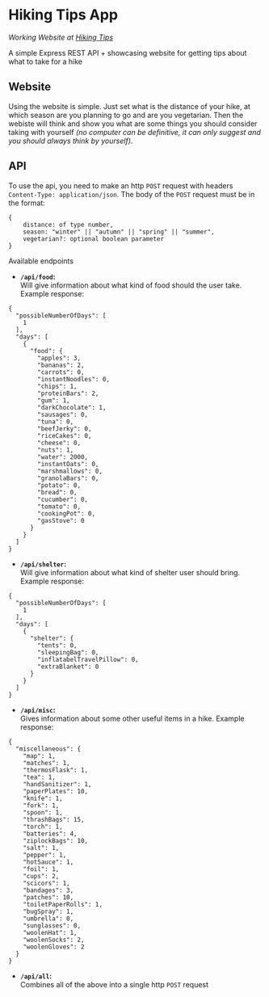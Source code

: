 # Hiking Tips App
*Working Website at [Hiking Tips](https://nameless-beach-03006.herokuapp.com/)*

A simple Express REST API + showcasing website for getting tips about what to take for a hike

## Website

Using the website is simple. Just set what is the distance of your hike, at which season are you planning to go and are you vegetarian. Then the webiste will think and show you what are some things you should consider taking with yourself *(no computer can be definitive, it can only suggest and you should always think by yourself)*.

## API

To use the api, you need to make an http `POST` request with headers `Content-Type: application/json`. The body of the `POST` request must be in the format:
```
{
    distance: of type number,
    season: "winter" || "autumn" || "spring" || "summer",
    vegetarian?: optional boolean parameter
}
```
Available endpoints
- **`/api/food`:**
<br>Will give information about what kind of food should the user take. Example response:
```
{
  "possibleNumberOfDays": [
    1
  ],
  "days": [
    {
      "food": {
        "apples": 3,
        "bananas": 2,
        "carrots": 0,
        "instantNoodles": 0,
        "chips": 1,
        "proteinBars": 2,
        "gum": 1,
        "darkChocolate": 1,
        "sausages": 0,
        "tuna": 0,
        "beefJerky": 0,
        "riceCakes": 0,
        "cheese": 0,
        "nuts": 1,
        "water": 2000,
        "instantOats": 0,
        "marshmallows": 0,
        "granolaBars": 0,
        "potato": 0,
        "bread": 0,
        "cucumber": 0,
        "tomato": 0,
        "cookingPot": 0,
        "gasStove": 0
      }
    }
  ]
}
```
- **`/api/shelter`:**
<br>Will give information about what kind of shelter user should bring. Example response:
```
{
  "possibleNumberOfDays": [
    1
  ],
  "days": [
    {
      "shelter": {
        "tents": 0,
        "sleepingBag": 0,
        "inflatabelTravelPillow": 0,
        "extraBlanket": 0
      }
    }
  ]
}
```
- **`/api/misc`:**
<br>Gives information about some other useful items in a hike. Example response:
```
{
  "miscellaneous": {
    "map": 1,
    "matches": 1,
    "thermosFlask": 1,
    "tea": 1,
    "handSanitizer": 1,
    "paperPlates": 10,
    "knife": 1,
    "fork": 1,
    "spoon": 1,
    "thrashBags": 15,
    "torch": 1,
    "batteries": 4,
    "ziplockBags": 10,
    "salt": 1,
    "pepper": 1,
    "hotSauce": 1,
    "foil": 1,
    "cups": 2,
    "scicors": 1,
    "bandages": 3,
    "patches": 10,
    "toiletPaperRolls": 1,
    "bugSpray": 1,
    "umbrella": 0,
    "sunglasses": 0,
    "woolenHat": 1,
    "woolenSocks": 2,
    "woolenGloves": 2
  }
}
```
- **`/api/all`:**
<br>Combines all of the above into a single http `POST` request